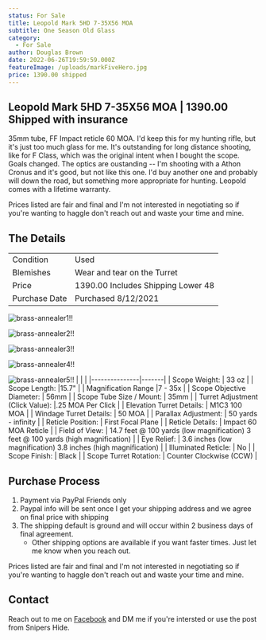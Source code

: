 ```yaml
---
status: For Sale
title: Leopold Mark 5HD 7-35X56 MOA
subtitle: One Season Old Glass
category:
  - For Sale
author: Douglas Brown
date: 2022-06-26T19:59:59.000Z
featureImage: /uploads/markFiveHero.jpg
price: 1390.00 shipped
---
```

## Leopold Mark 5HD 7-35X56 MOA | 1390.00 Shipped with insurance

35mm tube, FF Impact reticle 60 MOA. I'd keep this for my hunting rifle, but it's just too much glass for me.  It's outstanding for long distance shooting, like for F Class, which was the original intent when I bought the scope. Goals changed.  The optics are oustanding -- I'm shooting with a Athon Cronus and it's good, but not like this one. I'd buy another one and probably will down the road, but something more appropriate for hunting.  Leopold comes with a lifetime warranty. 

Prices listed are fair and final and I'm not interested in negotiating so if you're wanting to haggle don't reach out and waste your time and mine. 
## The Details

|                   |                                                      |
| ------------------| ---------------------------------------------------- |
| Condition         | Used                              |
| Blemishes         | Wear and tear on the Turret             |
| Price             | 1390.00 Includes Shipping Lower 48              |
| Purchase Date     | Purchased 8/12/2021                                  |

![brass-annealer1!!](/uploads/markFive1.jpg)

![brass-annealer2!!](/uploads/markFive2.jpg)

![brass-annealer3!!](/uploads/markFive3.jpg)

![brass-annealer4!!](/uploads/markFive4.jpg)

![brass-annealer5!!](/uploads/markFiveBlemish.jpg)
|               |       |
|---------------|-------|
| Scope Weight: | 33 oz |
| Scope Length: |15.7" |
| Magnification Range |7 - 35x |
| Scope Objective Diameter: | 56mm |
| Scope Tube Size / Mount: | 35mm |
| Turret Adjustment (Click Value): |.25 MOA Per Click |
| Elevation Turret Details: | M1C3 100 MOA |
| Windage Turret Details: | 50 MOA |
| Parallax Adjustment: | 50 yards - infinity |
| Reticle Position: | First Focal Plane |
| Reticle Details: | Impact 60 MOA Reticle |
| Field of View: | 14.7 feet @ 100 yards (low magnification) 3 feet @ 100 yards (high magnification) |
| Eye Relief: |  3.6 inches (low magnification)  3.8 inches (high magnification) |
| Illuminated Reticle: | No |
| Scope Finish: | Black |
| Scope Turret Rotation: | Counter Clockwise (CCW) |


## Purchase Process

1. Payment via PayPal Friends only
2. Paypal info will be sent once I get your shipping address and we agree on final price with shipping
3. The shipping default is ground and will occur within 2 business days of final agreement. 
    - Other shipping options are available if you want faster times. Just let me know when you reach out. 

Prices listed are fair and final and I'm not interested in negotiating so if you're wanting to haggle don't reach out and waste your time and mine. 
## Contact
Reach out to me on [Facebook](https://www.facebook.com/douglasbrownca) and DM me if you're intersted or use the post from Snipers Hide.